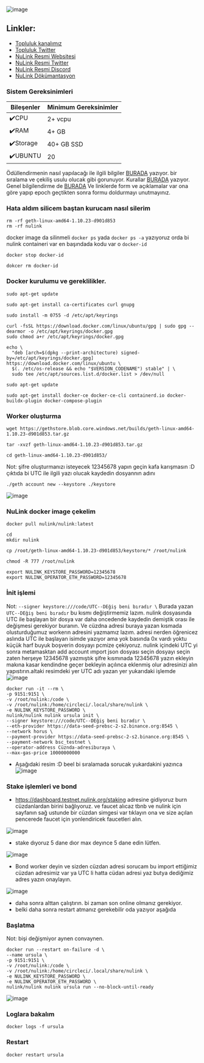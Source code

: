 

![image](https://github.com/molla202/NuLink-Horus2/assets/91562185/b8633ea4-d5c1-4d0e-93c8-66d70209c041)

## Linkler:
 * [Topluluk kanalımız](https://t.me/corenodechat)
 * [Topluluk Twitter](https://twitter.com/corenodeHQ)
 * [NuLink Resmi Websitesi](https://www.nulink.org/)
 * [NuLink Resmi Twitter](https://twitter.com/NuLink_)
 * [NuLink Resmi Discord](https://discord.gg/25CQFUuwJS)
 * [NuLink Dökümantasyon](https://docs.nulink.org/products/stakers/nulink_worker/eth_account/)
 


### Sistem Gereksinimleri

| Bileşenler | Minimum Gereksinimler | 
| ------------ | ------------ |
| ✔️CPU |	2+ vcpu|
| ✔️RAM	| 4+ GB |
| ✔️Storage	| 40+ GB SSD |
| ✔️UBUNTU | 20 |


Ödüllendirmenin nasıl yapılacağı ile ilgili bilgiler [BURADA](https://www.nulink.org/blog-posts/nulink-testnet-horus-2-0-phase-one-testing-rules) yazıyor. bir sıralama ve çekiliş usulu olucak gibi gorunuyor. Kurallar [BURADA](https://www.nulink.org/blog-posts/nulink-testnet-horus-2-0-phase-one-testing-rules) yazıyor. Genel bilgilendirme de [BURADA](https://www.nulink.org/blog-posts/announcement-for-nulink-testnet-horus-2-0) Ve linklerde form ve açıklamalar var ona göre yapıp epoch geçtikten sonra formu doldurmayı unutmayınız.

### Hata aldım silicem baştan kurucam nasıl silerim 
```
rm -rf geth-linux-amd64-1.10.23-d901d853
rm -rf nulink
```
docker image da silinmeli `docker ps` yada `docker ps -a` yazıyoruz orda bi nulink containeri var en başındada kodu var o `docker-id`

`docker stop docker-id`

`dokcer rm docker-id`

### Docker kurulumu ve gereklilikler.

```
sudo apt-get update
```
```
sudo apt-get install ca-certificates curl gnupg
```
```
sudo install -m 0755 -d /etc/apt/keyrings
```
```
curl -fsSL https://download.docker.com/linux/ubuntu/gpg | sudo gpg --dearmor -o /etc/apt/keyrings/docker.gpg
sudo chmod a+r /etc/apt/keyrings/docker.gpg
```
```
echo \
  "deb [arch=$(dpkg --print-architecture) signed-by=/etc/apt/keyrings/docker.gpg] https://download.docker.com/linux/ubuntu \
  $(. /etc/os-release && echo "$VERSION_CODENAME") stable" | \
  sudo tee /etc/apt/sources.list.d/docker.list > /dev/null
```
```
sudo apt-get update
```
```
sudo apt-get install docker-ce docker-ce-cli containerd.io docker-buildx-plugin docker-compose-plugin
```
### Worker oluşturma
```
wget https://gethstore.blob.core.windows.net/builds/geth-linux-amd64-1.10.23-d901d853.tar.gz
```
```
tar -xvzf geth-linux-amd64-1.10.23-d901d853.tar.gz
```
```
cd geth-linux-amd64-1.10.23-d901d853/
```
Not: şifre oluşturmanızı isteyecek 12345678 yapın geçin kafa karışmasın :D çıktıda bi UTC ile ilgili yazı olucak kaydedin dosyannın adını
```
./geth account new --keystore ./keystore
```
![image](https://github.com/molla202/NuLink-Horus2/assets/91562185/5e0c45e8-da65-4f3f-9d2b-397a69976639)
### NuLink docker image çekelim

```
docker pull nulink/nulink:latest
```
```
cd
mkdir nulink
```
```
cp /root/geth-linux-amd64-1.10.23-d901d853/keystore/* /root/nulink
```
```
chmod -R 777 /root/nulink
```
```
export NULINK_KEYSTORE_PASSWORD=12345678
export NULINK_OPERATOR_ETH_PASSWORD=12345678
```
### İnit işlemi
Not: `--signer keystore:///code/UTC--DEğiş beni bıradır \` Burada yazan `UTC--DEğiş beni bıradır` bu kısmı değiştirmemiz lazım. nulink dosyasında UTC ile başlayan bir dosya var daha oncedende kaydedin demiştik orası ile değişmesi gerekiyor buranın. Ve cüzdna adresi buraya yazan kısmada olusturduğumuz workerın adresini yazmamız lazım. adresi nerden öğrenicez aslında UTC ile başlayan isimde yazıyor ama yok basında 0x vardı yoktu küçük harf buyuk boşverin dosyayı pcmize çekiyoruz. nulink içindeki UTC yi sonra metamasktan add account ımport json dosyası seçin dosyayı seçin zaten herşeye 12345678 yazmıştık şifre kısmınada 12345678 yazın ekleyin makına kasar kendindne geçer bekleyin açılınca eklenmiş olur adresinizi alın yapıstırın.altaki resimdeki yer UTC adı yazan yer yukarıdaki işlemde
![image](https://github.com/molla202/NuLink-Horus2/assets/91562185/5e0c45e8-da65-4f3f-9d2b-397a69976639)
```
docker run -it --rm \
-p 9151:9151 \
-v /root/nulink:/code \
-v /root/nulink:/home/circleci/.local/share/nulink \
-e NULINK_KEYSTORE_PASSWORD \
nulink/nulink nulink ursula init \
--signer keystore:///code/UTC--DEğiş beni bıradır \
--eth-provider https://data-seed-prebsc-2-s2.binance.org:8545 \
--network horus \
--payment-provider https://data-seed-prebsc-2-s2.binance.org:8545 \
--payment-network bsc_testnet \
--operator-address Cüznda-adresiburaya \
--max-gas-price 10000000000
```
- Aşağıdaki resim :D beel bi sıralamada sorucak yukardakini yazınca
![image](https://github.com/molla202/NuLink-Horus2/assets/91562185/4c7a8de5-679d-4ea7-ad8a-b75e0ac035e4)

### Stake işlemleri ve bond
- https://dashboard.testnet.nulink.org/staking adresine gidiyoruz burn cüzdanlardan birini bağlıyoruz. ve faucet alıcaz tbnb ve nulink için sayfanın sağ ustunde bir cüzdan simgesi var tıklayın ona ve size açılan pencerede faucet için yonlendiricek faucetleri alın.

![image](https://github.com/molla202/NuLink-Horus2/assets/91562185/ac68b359-40af-44c4-98ad-762365d0dbec)

- stake dıyoruz 5 dane dıor max deyınce 5 dane edin lütfen.

![image](https://github.com/molla202/NuLink-Horus2/assets/91562185/2b5a3f84-9f40-419d-8735-9eb365ba4f3c)

- Bond worker deyin ve sizden cüzdan adresi sorucam bu import ettiğimiz cüzdan adresimiz var ya UTC li hatta cüdan adresi yaz butya dediğimiz adres yazın onaylayın. 

![image](https://github.com/molla202/NuLink-Horus2/assets/91562185/581a7f20-644f-4723-ad51-7f7cf62a034d)

- daha sonra alttan çalıştırın. bi zaman son online olmanız gerekiyor.
- belki daha sonra restart atmanız gerekebilir oda yazıyor aşağıda




### Başlatma
Not: bişi değişmiyor aynen convaynen.
```
docker run --restart on-failure -d \
--name ursula \
-p 9151:9151 \
-v /root/nulink:/code \
-v /root/nulink:/home/circleci/.local/share/nulink \
-e NULINK_KEYSTORE_PASSWORD \
-e NULINK_OPERATOR_ETH_PASSWORD \
nulink/nulink nulink ursula run --no-block-until-ready
```

![image](https://github.com/molla202/NuLink-Horus2/assets/91562185/078c4d7f-7739-4a37-a271-ab5637f32146)


### Loglara bakalım
```
docker logs -f ursula
```
### Restart
```
docker restart ursula
```










